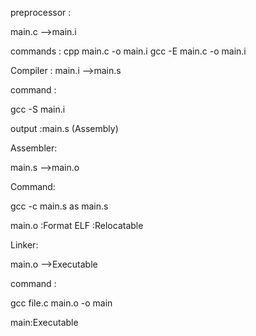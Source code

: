 preprocessor :

main.c -->main.i

commands :
cpp main.c -o main.i
gcc -E main.c -o main.i


Compiler :
 main.i -->main.s 

command :

gcc -S main.i

output :main.s (Assembly)

Assembler:

main.s -->main.o

Command:

gcc -c main.s
as main.s

main.o :Format ELF :Relocatable

Linker:

main.o -->Executable 

command :

gcc file.c main.o -o main
 
main:Executable


